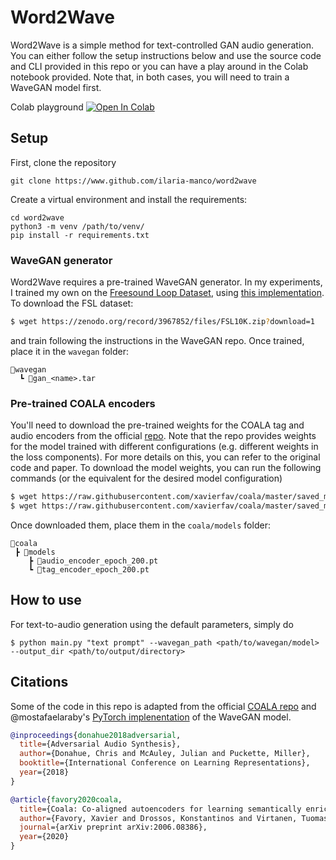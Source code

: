 # Word2Wave

Word2Wave is a simple method for text-controlled GAN audio generation. You can either follow the setup instructions below and use the source code and CLI provided in this repo or you can have a play around in the Colab notebook provided. Note that, in both cases, you will need to train a WaveGAN model first.

Colab playground [![Open In Colab](https://colab.research.google.com/assets/colab-badge.svg)](https://colab.research.google.com/drive/1c9DdSN_oiv0rcL9SH-W8-jfhcQf6iVYy?usp=sharing)

## Setup

First, clone the repository
```clone
git clone https://www.github.com/ilaria-manco/word2wave
```

Create a virtual environment and install the requirements:
```setup
cd word2wave
python3 -m venv /path/to/venv/
pip install -r requirements.txt
```

### WaveGAN generator
Word2Wave requires a pre-trained WaveGAN generator. In my experiments, I trained my own on the [Freesound Loop Dataset](https://zenodo.org/record/3967852#.YIlF931KhhE), using [this implementation](https://github.com/mostafaelaraby/wavegan-pytorch). To download the FSL dataset:

```bash
$ wget https://zenodo.org/record/3967852/files/FSL10K.zip?download=1
```

and train following the instructions in the WaveGAN repo. Once trained, place it in the `wavegan` folder:

```
📂wavegan
  ┗ 📜gan_<name>.tar
```

### Pre-trained COALA encoders
You'll need to download the pre-trained weights for the COALA tag and audio encoders from the official [repo](https://github.com/xavierfav/coala). Note that the repo provides weights for the model trained with different configurations (e.g. different weights in the loss components). For more details on this, you can refer to the original code and paper. To download the model weights, you can run the following commands (or the equivalent for the desired model configuration)

```bash
$ wget https://raw.githubusercontent.com/xavierfav/coala/master/saved_models/dual_ae_c/audio_encoder_epoch_200.pt
$ wget https://raw.githubusercontent.com/xavierfav/coala/master/saved_models/dual_ae_c/tag_encoder_epoch_200.pt
```

Once downloaded them, place them in the `coala/models` folder:
```
📂coala
 ┣ 📂models
    ┣ 📜audio_encoder_epoch_200.pt
    ┗ 📜tag_encoder_epoch_200.pt
```

## How to use
For text-to-audio generation using the default parameters, simply do

```
$ python main.py "text prompt" --wavegan_path <path/to/wavegan/model> --output_dir <path/to/output/directory>
```

## Citations
Some of the code in this repo is adapted from the official [COALA repo](https://github.com/xavierfav/coala) and @mostafaelaraby's [PyTorch implenentation](https://github.com/mostafaelaraby/wavegan-pytorch) of the WaveGAN model. 

```bibtex
@inproceedings{donahue2018adversarial,
  title={Adversarial Audio Synthesis},
  author={Donahue, Chris and McAuley, Julian and Puckette, Miller},
  booktitle={International Conference on Learning Representations},
  year={2018}
}
```

```bibtex
@article{favory2020coala,
  title={Coala: Co-aligned autoencoders for learning semantically enriched audio representations},
  author={Favory, Xavier and Drossos, Konstantinos and Virtanen, Tuomas and Serra, Xavier},
  journal={arXiv preprint arXiv:2006.08386},
  year={2020}
}
```
